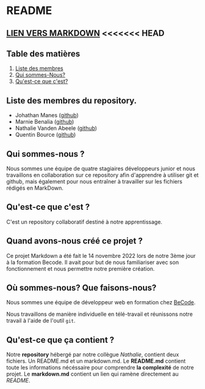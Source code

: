 # README

[LIEN VERS MARKDOWN](markdown.md)
<<<<<<< HEAD
--- 

## Table des matières
1. [Liste des membres](#liste-des-membres-du-repository)
1. [Qui sommes-Nous?](#qui-sommes-nous)
1. [Qu'est-ce que c'est?](#quest-ce-que-cest)

## Liste des membres du repository.
- Johathan Manes ([github](https://github.com/manesjonathan))
- Marnie Benalia ([github](https://github.com/MarnieBenalia))
- Nathalie Vanden Abeele ([github](https://github.com/nathvda))
- Quentin Bource ([github](https://github.com/Quentin-Bource))

## Qui sommes-nous ?
Nous sommes une équipe de quatre stagiaires développeurs junior et nous travaillons en collaboration sur ce repository afin d'apprendre à utiliser git et github, mais également pour nous entraîner à travailler sur les fichiers rédigés en MarkDown. 

## Qu'est-ce que c'est ? 
C'est un repository collaboratif destiné à notre apprentissage.

## Quand avons-nous créé ce projet ? 

Ce projet Markdown a été fait le 14 novembre 2022 lors de notre 3ème jour à la formation Becode. Il avait pour but de nous familiariser avec son fonctionnement et nous permettre notre première création. 

## Où sommes-nous? Que faisons-nous?

Nous sommes une équipe de développeur web en formation chez [BeCode](https://becode.org/). 

Nous travaillons de manière individuelle en télé-travail et réunissons notre travail à l'aide de l'outil `git`.

## Qu'est-ce que ça contient ? 

Notre **repository** hébergé par notre collègue _Nathalie_, contient deux fichiers. Un README.md et un markdown.md.
Le **README.md** contient toute les informations nécéssaire pour comprendre **la complexité** de notre projet.
Le **markdown.md** contient un lien qui ramène directement au *README*.
